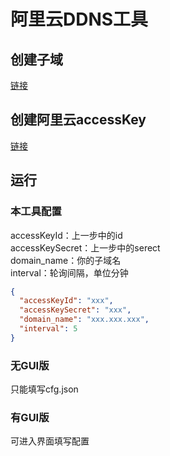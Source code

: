 # 阿里云DDNS工具

## 创建子域
[链接](https://help.aliyun.com/document_detail/127149.html)

## 创建阿里云accessKey
[链接](https://help.aliyun.com/document_detail/116401.html)

## 运行
### 本工具配置
accessKeyId：上一步中的id  
accessKeySecret：上一步中的serect  
domain_name：你的子域名  
interval：轮询间隔，单位分钟
```json
{
  "accessKeyId": "xxx",
  "accessKeySecret": "xxx",
  "domain_name": "xxx.xxx.xxx",
  "interval": 5
}
```
### 无GUI版
只能填写cfg.json
### 有GUI版
可进入界面填写配置
